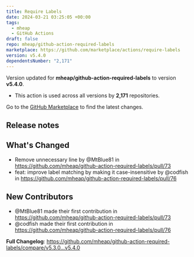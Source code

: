 ```yaml
---
title: Require Labels
date: 2024-03-21 03:25:05 +00:00
tags:
  - mheap
  - GitHub Actions
draft: false
repo: mheap/github-action-required-labels
marketplace: https://github.com/marketplace/actions/require-labels
version: v5.4.0
dependentsNumber: "2,171"
---
```



Version updated for **mheap/github-action-required-labels** to version **v5.4.0**.
- This action is used across all versions by **2,171** repositories.

Go to the [GitHub Marketplace](https://github.com/marketplace/actions/require-labels) to find the latest changes.

## Release notes

## What's Changed
* Remove unnecessary line by @MtBlue81 in https://github.com/mheap/github-action-required-labels/pull/73
* feat: improve label matching by making it case-insensitive by @codfish in https://github.com/mheap/github-action-required-labels/pull/76

## New Contributors
* @MtBlue81 made their first contribution in https://github.com/mheap/github-action-required-labels/pull/73
* @codfish made their first contribution in https://github.com/mheap/github-action-required-labels/pull/76

**Full Changelog**: https://github.com/mheap/github-action-required-labels/compare/v5.3.0...v5.4.0
